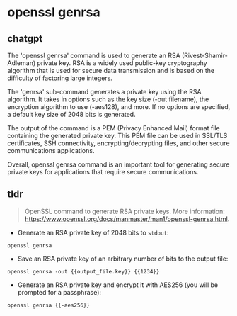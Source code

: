 # openssl genrsa 
## chatgpt 
The 'openssl genrsa' command is used to generate an RSA (Rivest-Shamir-Adleman) private key. RSA is a widely used public-key cryptography algorithm that is used for secure data transmission and is based on the difficulty of factoring large integers.

The 'genrsa' sub-command generates a private key using the RSA algorithm. It takes in options such as the key size (-out filename), the encryption algorithm to use (-aes128), and more. If no options are specified, a default key size of 2048 bits is generated.

The output of the command is a PEM (Privacy Enhanced Mail) format file containing the generated private key. This PEM file can be used in SSL/TLS certificates, SSH connectivity, encrypting/decrypting files, and other secure communications applications.

Overall, openssl genrsa command is an important tool for generating secure private keys for applications that require secure communications. 

## tldr 
 
> OpenSSL command to generate RSA private keys.
> More information: <https://www.openssl.org/docs/manmaster/man1/openssl-genrsa.html>.

- Generate an RSA private key of 2048 bits to `stdout`:

`openssl genrsa`

- Save an RSA private key of an arbitrary number of bits to the output file:

`openssl genrsa -out {{output_file.key}} {{1234}}`

- Generate an RSA private key and encrypt it with AES256 (you will be prompted for a passphrase):

`openssl genrsa {{-aes256}}`
